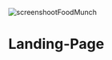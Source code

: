 ![screenshootFoodMunch](https://user-images.githubusercontent.com/130470384/232315108-b23b8c9b-43e3-44b4-8198-93764a39aa79.PNG)
# Landing-Page

